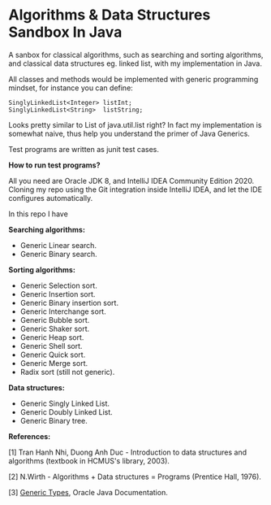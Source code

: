 # Algorithms & Data Structures Sandbox In Java

A sanbox for classical algorithms, such as searching and sorting algorithms, and classical data structures eg. linked list, with my implementation in Java. 

All classes and methods would be implemented with generic programming mindset, for instance you can define:
```
SinglyLinkedList<Integer> listInt;
SinglyLinkedList<String>  listString;
```
Looks pretty similar to List of java.util.list right? In fact my implementation is somewhat naive, thus help you understand the primer of Java Generics.

Test programs are written as junit test cases.

**How to run test programs?**

All you need are Oracle JDK 8, and IntelliJ IDEA Community Edition 2020. Cloning my repo using the Git integration inside IntelliJ IDEA, and let the IDE configures automatically.

In this repo I have

**Searching algorithms:**
- Generic Linear search.
- Generic Binary search.

**Sorting algorithms:**
- Generic Selection sort.
- Generic Insertion sort.
- Generic Binary insertion sort.
- Generic Interchange sort.
- Generic Bubble sort.
- Generic Shaker sort.
- Generic Heap sort.
- Generic Shell sort.
- Generic Quick sort.
- Generic Merge sort.
- Radix sort (still not generic).

**Data structures:**
- Generic Singly Linked List.
- Generic Doubly Linked List. 
- Generic Binary tree.

**References:** 

[1] Tran Hanh Nhi, Duong Anh Duc - Introduction to data structures and algorithms (textbook in HCMUS's library, 2003).

[2] N.Wirth - Algorithms + Data structures = Programs (Prentice Hall, 1976).

[3] [Generic Types](https://docs.oracle.com/javase/tutorial/java/generics/types.html), Oracle Java Documentation.
